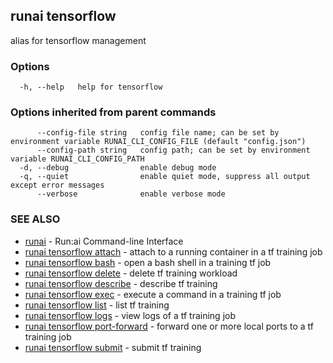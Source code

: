 ## runai tensorflow

alias for tensorflow management

### Options

```
  -h, --help   help for tensorflow
```

### Options inherited from parent commands

```
      --config-file string   config file name; can be set by environment variable RUNAI_CLI_CONFIG_FILE (default "config.json")
      --config-path string   config path; can be set by environment variable RUNAI_CLI_CONFIG_PATH
  -d, --debug                enable debug mode
  -q, --quiet                enable quiet mode, suppress all output except error messages
      --verbose              enable verbose mode
```

### SEE ALSO

* [runai](runai.md)	 - Run:ai Command-line Interface
* [runai tensorflow attach](runai_tensorflow_attach.md)	 - attach to a running container in a tf training job
* [runai tensorflow bash](runai_tensorflow_bash.md)	 - open a bash shell in a training tf job
* [runai tensorflow delete](runai_tensorflow_delete.md)	 - delete tf training workload
* [runai tensorflow describe](runai_tensorflow_describe.md)	 - describe tf training
* [runai tensorflow exec](runai_tensorflow_exec.md)	 - execute a command in a training tf job
* [runai tensorflow list](runai_tensorflow_list.md)	 - list tf training
* [runai tensorflow logs](runai_tensorflow_logs.md)	 - view logs of a tf training job
* [runai tensorflow port-forward](runai_tensorflow_port-forward.md)	 - forward one or more local ports to a tf training job
* [runai tensorflow submit](runai_tensorflow_submit.md)	 - submit tf training

